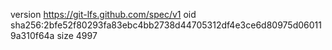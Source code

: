 version https://git-lfs.github.com/spec/v1
oid sha256:2bfe52f80293fa83ebc4bb2738d44705312df4e3ce6d80975d060119a310f64a
size 4997
